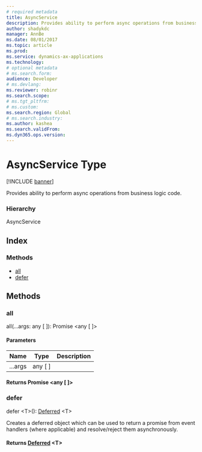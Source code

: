 ```yaml
---
# required metadata
title: AsyncService
description: Provides ability to perform async operations from business logic code.
author: shadykdc
manager: AnnBe
ms.date: 08/01/2017
ms.topic: article
ms.prod: 
ms.service: dynamics-ax-applications
ms.technology: 
# optional metadata
# ms.search.form:
audience: Developer
# ms.devlang: 
ms.reviewer: robinr
ms.search.scope: 
# ms.tgt_pltfrm: 
# ms.custom:
ms.search.region: Global
# ms.search.industry: 
ms.author: kashea
ms.search.validFrom:
ms.dyn365.ops.version:
---
```


# AsyncService Type

[!INCLUDE [banner](../../../../includes/banner.md)]

Provides ability to perform async operations from business logic code.

### Hierarchy

AsyncService <br>

## Index

### Methods

* [all](services-business-logic-services-iasyncservice.md#all)
* [defer](services-business-logic-services-iasyncservice.md#defer)

## Methods

### all


all(...args: any [ ]): Promise &lt;any [ ]&gt;




#### Parameters

| Name | Type | Description |
| ---- | ---- | ----------- |
| ...args|any [ ]||

#### Returns Promise &lt;any [ ]&gt;

### defer


defer &lt;T&gt;(): [Deferred](defer-ideferred.md) &lt;T&gt;

Creates a deferred object which can be used to return a promise from event handlers (where applicable) and resolve/reject them asynchronously.

#### Returns [Deferred](defer-ideferred.md) &lt;T&gt;

